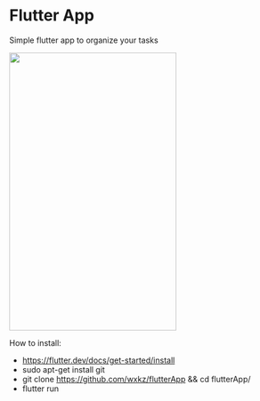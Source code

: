 # Flutter App
Simple flutter app to organize your tasks 

<img src="https://github.com/wxkz/flutterApp/blob/master/README/gif.gif" height="500" width="300">

How to install:
  * https://flutter.dev/docs/get-started/install
  * sudo apt-get install git
  * git clone https://github.com/wxkz/flutterApp && cd flutterApp/
  * flutter run
  
